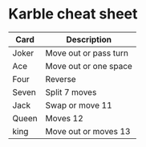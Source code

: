 # Karble cheat sheet

| Card  | Description           |
| ----- | --------------------- |
| Joker | Move out or pass turn |
| Ace   | Move out or one space |
| Four  | Reverse               |
| Seven | Split 7 moves         |
| Jack  | Swap or move 11       |
| Queen | Moves 12              |
| king  | Move out or moves 13  |
